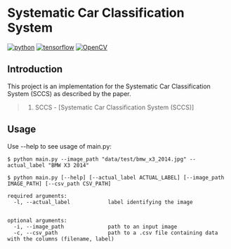 # Systematic Car Classification System
[![python](https://img.shields.io/badge/Python-3.x-ff69b4.svg)]()
[![tensorflow](https://img.shields.io/badge/Tensorflow-1.1x%7C2.0-brightgreen.svg)]()
[![OpenCV](https://img.shields.io/badge/OpenCV-3.x%7C4.x-orange.svg)]()

## Introduction
This project is an implementation for the Systematic Car Classification System (SCCS) as described by the paper.

>1. SCCS - [Systematic Car Classification System (SCCS)]

## Usage

Use --help to see usage of main.py:
```
$ python main.py --image_path "data/test/bmw_x3_2014.jpg" --actual_label "BMW X3 2014"
```
```
$ python main.py [--help] [--actual_label ACTUAL_LABEL] [--image_path IMAGE_PATH] [--csv_path CSV_PATH]

required arguments:
  -l, --actual_label            label identifying the image


optional arguments:
  -i, --image_path              path to an input image
  -c, --csv_path                path to a .csv file containing data with the columns (filename, label)
```